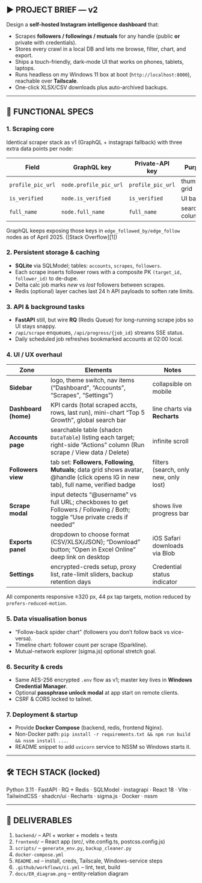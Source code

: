 ## ▶️ **PROJECT BRIEF — v2**

Design a **self-hosted Instagram intelligence dashboard** that:

* Scrapes **followers / followings / mutuals** for any handle (public **or** private with credentials).
* Stores every crawl in a local DB and lets me browse, filter, chart, and export.
* Ships a touch-friendly, dark-mode UI that works on phones, tablets, laptops.
* Runs headless on my Windows 11 box at boot (`http://localhost:8000`), reachable over **Tailscale**.
* One-click XLSX/CSV downloads plus auto-archived backups.

---

## 📐 **FUNCTIONAL SPECS**

### 1. Scraping core

Identical scraper stack as v1 (GraphQL + instagrapi fallback) with three extra data points per node:

| Field             | GraphQL key            | Private-API key   | Purpose           |
| ----------------- | ---------------------- | ----------------- | ----------------- |
| `profile_pic_url` | `node.profile_pic_url` | `profile_pic_url` | thumbnail grid    |
| `is_verified`     | `node.is_verified`     | `is_verified`     | UI badge          |
| `full_name`       | `node.full_name`       | `full_name`       | searchable column |

GraphQL keeps exposing those keys in `edge_followed_by/edge_follow` nodes as of April 2025. ([Stack Overflow][1])

### 2. Persistent storage & caching

* **SQLite** via SQLModel; tables: `accounts`, `scrapes`, `followers`.
* Each scrape inserts follower rows with a composite PK `(target_id, follower_id)` to de-dupe.
* Delta calc job marks *new* vs *lost* followers between scrapes.
* Redis (optional) layer caches last 24 h API payloads to soften rate limits.

### 3. API & background tasks

* **FastAPI** still, but wire **RQ** (Redis Queue) for long-running scrape jobs so UI stays snappy.
* `/api/scrape` enqueues, `/api/progress/{job_id}` streams SSE status.
* Daily scheduled job refreshes bookmarked accounts at 02:00 local.

### 4. UI / UX overhaul

| Zone                 | Elements                                                                                                                                   | Notes                                 |
| -------------------- | ------------------------------------------------------------------------------------------------------------------------------------------ | ------------------------------------- |
| **Sidebar**          | logo, theme switch, nav items (“Dashboard”, “Accounts”, “Scrapes”, “Settings”)                                                             | collapsible on mobile                 |
| **Dashboard (home)** | KPI cards (total scraped accts, rows, last run), mini-chart “Top 5 Growth”, global search bar                                              | line charts via **Recharts**          |
| **Accounts page**    | searchable table (shadcn `DataTable`) listing each target; right-side “Actions” column (Run scrape / View data / Delete)                   | infinite scroll                       |
| **Followers view**   | tab set: **Followers**, **Following**, **Mutuals**; data grid shows avatar, @handle (click opens IG in new tab), full name, verified badge | filters (search, only new, only lost) |
| **Scrape modal**     | input detects “@username” vs full URL; checkboxes to get Followers / Following / Both; toggle “Use private creds if needed”                | shows live progress bar               |
| **Exports panel**    | dropdown to choose format (CSV/XLSX/JSON); “Download” button; “Open in Excel Online” deep link on desktop                                  | iOS Safari downloads via Blob         |
| **Settings**         | encrypted-creds setup, proxy list, rate-limit sliders, backup retention days                                                               | Credential status indicator           |

All components responsive ≥320 px, 44 px tap targets, motion reduced by `prefers-reduced-motion`.

### 5. Data visualisation bonus

* “Follow-back spider chart” (followers you don’t follow back vs vice-versa).
* Timeline chart: follower count per scrape (Sparkline).
* Mutual-network explorer (sigma.js) optional stretch goal.

### 6. Security & creds

* Same AES-256 encrypted `.env` flow as v1; master key lives in **Windows Credential Manager**.
* Optional **passphrase unlock modal** at app start on remote clients.
* CSRF & CORS locked to tailnet.

### 7. Deployment & startup

* Provide **Docker Compose** (backend, redis, frontend Nginx).
* Non-Docker path: `pip install -r requirements.txt && npm run build && nssm install ...`.
* README snippet to add `uvicorn` service to NSSM so Windows starts it.

---

## 🛠 **TECH STACK (locked)**

Python 3.11 · FastAPI · RQ + Redis · SQLModel · instagrapi · React 18 · Vite · TailwindCSS · shadcn/ui · Recharts · sigma.js · Docker · nssm

---

## 📝 **DELIVERABLES**

1. `backend/` – API + worker + models + tests
2. `frontend/` – React app (src/, vite.config.ts, postcss.config.js)
3. `scripts/` – `generate_env.py`, `backup_cleaner.py`
4. `docker-compose.yml`
5. `README.md` – install, creds, Tailscale, Windows-service steps
6. `.github/workflows/ci.yml` – lint, test, build
7. `docs/ER_diagram.png` – entity-relation diagram
